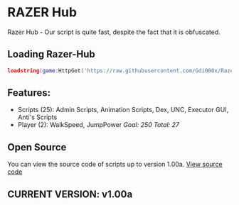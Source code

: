 # RAZER Hub
Razer Hub - Our script is quite fast, despite the fact that it is obfuscated.
## Loading Razer-Hub
```lua
loadstring(game:HttpGet('https://raw.githubusercontent.com/Gdi000x/Razer-Hub/refs/heads/main/script.lua'))()
```
## Features:
* Scripts (25):
Admin Scripts, Animation Scripts, Dex, UNC, Executor GUI, Anti's Scripts
* Player (2): WalkSpeed, JumpPower
*Goal: 250*
  *Total: 27*
## Open Source
You can view the source code of scripts up to version 1.00a. [View source code](https://github.com/Gdi000x/Razer-Hub/blob/main/source/1.0a.lua)
## CURRENT VERSION: v1.00a
